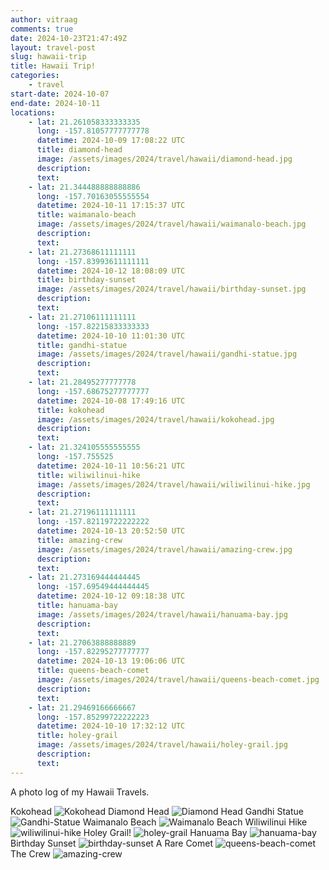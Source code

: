 ```yaml
---
author: vitraag
comments: true
date: 2024-10-23T21:47:49Z
layout: travel-post
slug: hawaii-trip 
title: Hawaii Trip!
categories:
    - travel
start-date: 2024-10-07
end-date: 2024-10-11
locations:
    - lat: 21.261058333333335
      long: -157.81057777777778
      datetime: 2024-10-09 17:08:22 UTC
      title: diamond-head
      image: /assets/images/2024/travel/hawaii/diamond-head.jpg
      description: 
      text: 
    - lat: 21.344488888888886
      long: -157.70163055555554
      datetime: 2024-10-11 17:15:37 UTC
      title: waimanalo-beach
      image: /assets/images/2024/travel/hawaii/waimanalo-beach.jpg
      description: 
      text: 
    - lat: 21.27368611111111
      long: -157.83993611111111
      datetime: 2024-10-12 18:08:09 UTC
      title: birthday-sunset
      image: /assets/images/2024/travel/hawaii/birthday-sunset.jpg
      description: 
      text: 
    - lat: 21.27106111111111
      long: -157.82215833333333
      datetime: 2024-10-10 11:01:30 UTC
      title: gandhi-statue
      image: /assets/images/2024/travel/hawaii/gandhi-statue.jpg
      description: 
      text: 
    - lat: 21.28495277777778
      long: -157.68675277777777
      datetime: 2024-10-08 17:49:16 UTC
      title: kokohead
      image: /assets/images/2024/travel/hawaii/kokohead.jpg
      description: 
      text: 
    - lat: 21.324105555555555
      long: -157.755525
      datetime: 2024-10-11 10:56:21 UTC
      title: wiliwilinui-hike
      image: /assets/images/2024/travel/hawaii/wiliwilinui-hike.jpg
      description: 
      text: 
    - lat: 21.27196111111111
      long: -157.82119722222222
      datetime: 2024-10-13 20:52:50 UTC
      title: amazing-crew
      image: /assets/images/2024/travel/hawaii/amazing-crew.jpg
      description: 
      text: 
    - lat: 21.273169444444445
      long: -157.69549444444445
      datetime: 2024-10-12 09:18:38 UTC
      title: hanuama-bay
      image: /assets/images/2024/travel/hawaii/hanuama-bay.jpg
      description: 
      text: 
    - lat: 21.27063888888889
      long: -157.82295277777777
      datetime: 2024-10-13 19:06:06 UTC
      title: queens-beach-comet
      image: /assets/images/2024/travel/hawaii/queens-beach-comet.jpg
      description: 
      text: 
    - lat: 21.29469166666667
      long: -157.85299722222223
      datetime: 2024-10-10 17:32:12 UTC
      title: holey-grail
      image: /assets/images/2024/travel/hawaii/holey-grail.jpg
      description: 
      text: 
---
```

A photo log of my Hawaii Travels.

Kokohead
![Kokohead](/assets/images/2024/travel/hawaii/kokohead.jpg)
Diamond Head
![Diamond Head](/assets/images/2024/travel/hawaii/diamond-head.jpg)
Gandhi Statue
![Gandhi-Statue](/assets/images/2024/travel/hawaii/gandhi-statue.jpg)
Waimanalo Beach
![Waimanalo Beach](/assets/images/2024/travel/hawaii/waimanalo-beach.jpg)
Wiliwilinui Hike
![wiliwilinui-hike](/assets/images/2024/travel/hawaii/wiliwilinui-hike.jpg)
Holey Grail!
![holey-grail](/assets/images/2024/travel/hawaii/holey-grail.jpg)
Hanuama Bay
![hanuama-bay](/assets/images/2024/travel/hawaii/hanuama-bay.jpg)
Birthday Sunset
![birthday-sunset](/assets/images/2024/travel/hawaii/birthday-sunset.jpg)
A Rare Comet
![queens-beach-comet](/assets/images/2024/travel/hawaii/queens-beach-comet.jpg)
The Crew
![amazing-crew](/assets/images/2024/travel/hawaii/amazing-crew.jpg)
